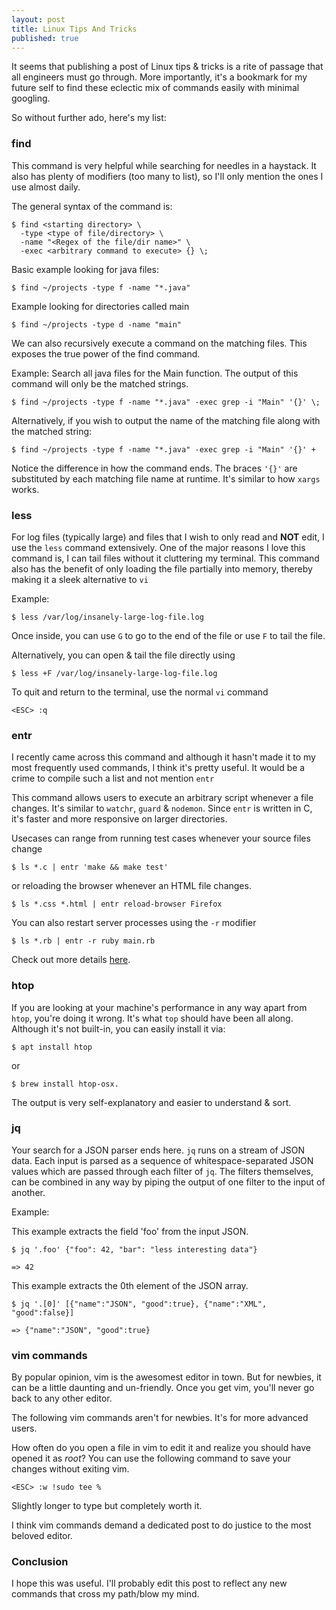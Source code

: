 ```yaml
---
layout: post
title: Linux Tips And Tricks
published: true
---
```


It seems that publishing a post of Linux tips & tricks is a rite of passage that all engineers must go through. More importantly, it's a bookmark for my future self to find these eclectic mix of commands easily with minimal googling.

So without further ado, here's my list:

### find  
This command is very helpful while searching for needles in a haystack. It also has plenty of modifiers (too many to list), so I'll only mention the ones I use almost daily.

The general syntax of the command is:

```
$ find <starting directory> \
  -type <type of file/directory> \
  -name "<Regex of the file/dir name>" \
  -exec <arbitrary command to execute> {} \;
```

Basic example looking for java files:

```
$ find ~/projects -type f -name "*.java"
```

Example looking for directories called main

```
$ find ~/projects -type d -name "main"
```

We can also recursively execute a command on the matching files. This exposes the true power of the find command.

Example: Search all java files for the Main function. The output of this command will only be the matched strings.

```
$ find ~/projects -type f -name "*.java" -exec grep -i "Main" '{}' \;
```

Alternatively, if you wish to output the name of the matching file along with the matched string:

```
$ find ~/projects -type f -name "*.java" -exec grep -i "Main" '{}' +
```

Notice the difference in how the command ends. The braces `'{}'` are substituted by each matching file name at runtime. It's similar to how `xargs` works.

### less
For log files (typically large) and files that I wish to only read and
**NOT** edit, I use the `less` command extensively. One of the major
reasons I love this command is, I can tail files without it
cluttering my terminal. This command also has the benefit of only
loading the file partially into memory, thereby making it a sleek
alternative to `vi`

Example:
```
$ less /var/log/insanely-large-log-file.log
```

Once inside, you can use `G` to go to the end of the file or use `F` to tail the file.

Alternatively, you can open & tail the file directly using

```
$ less +F /var/log/insanely-large-log-file.log
```

To quit and return to the terminal, use the normal `vi` command

```
<ESC> :q
```

### entr

I recently came across this command and although it hasn't made it to my most frequently used commands, I think it's pretty useful. It would be a crime to compile such a list and not mention `entr`

This command allows users to execute an arbitrary script whenever a file changes. It's similar to `watchr`, `guard` & `nodemon`. Since `entr` is written in C, it's faster and more responsive on larger directories.

Usecases can range from running test cases whenever your source files change

```
$ ls *.c | entr 'make && make test'
```

or reloading the browser whenever an HTML file changes.

```
$ ls *.css *.html | entr reload-browser Firefox
```

You can also restart server processes using the `-r` modifier

```
$ ls *.rb | entr -r ruby main.rb
```

Check out more details [here](http://www.entrproject.org/).

### htop   
If you are looking at your machine's performance in any way apart from
`htop`, you're doing it wrong. It's what `top` should have been all along. Although it's not built-in, you can easily install it via:

```
$ apt install htop
```

or

```
$ brew install htop-osx.
```

The output is very self-explanatory and easier to understand & sort.

### jq
Your search for a JSON parser ends here. `jq` runs on a stream of JSON data. Each input is parsed as a sequence of whitespace-separated JSON values which are passed through each filter of `jq`. The filters themselves, can be combined in any way by piping the output of one filter to the input of another.

Example:

This example extracts the field 'foo' from the input JSON.

```
$ jq '.foo' {"foo": 42, "bar": "less interesting data"}
```

```
=> 42
```

This example extracts the 0th element of the JSON array.

```
$ jq '.[0]' [{"name":"JSON", "good":true}, {"name":"XML", "good":false}]
```

```
=> {"name":"JSON", "good":true}
```

### vim commands
By popular opinion, vim is the awesomest editor in town. But for newbies, it can be a little daunting and un-friendly. Once you get vim, you'll never go back to any other editor.

The following vim commands aren't for newbies. It's for more advanced users.

How often do you open a file in vim to edit it and realize you should have opened it as *root*? You can use the following command to save your changes without exiting vim.

```
<ESC> :w !sudo tee %
```

Slightly longer to type but completely worth it.

I think vim commands demand a dedicated post to do justice to the most beloved editor.

### Conclusion

I hope this was useful. I'll probably edit this post to reflect any new commands that cross my path/blow my mind.
